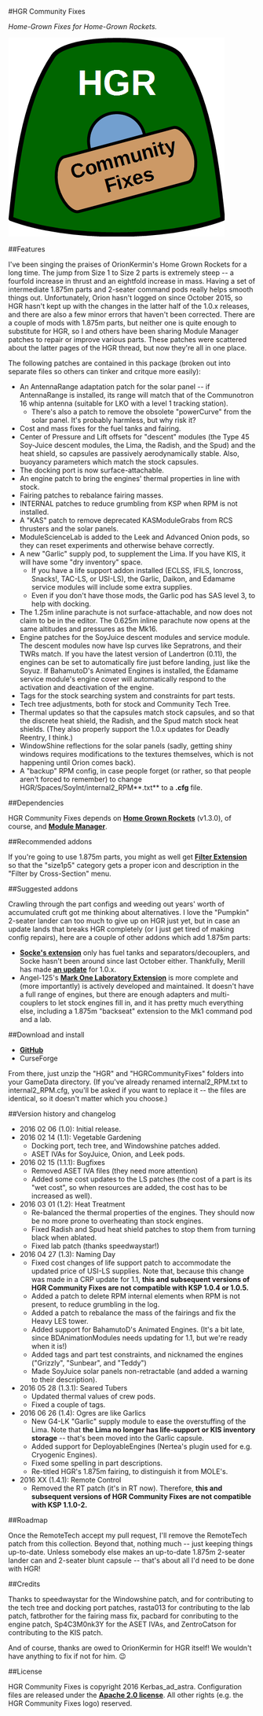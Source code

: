 #HGR Community Fixes

*Home-Grown Fixes for Home-Grown Rockets.*

![HGR Community Fixes logo](https://github.com/Kerbas-ad-astra/HGR-Community-Fixes/raw/master/HGR%20Community%20Fixes%20logo.png)

##Features

I've been singing the praises of OrionKermin's Home Grown Rockets for a long time.  The jump from Size 1 to Size 2 parts is extremely steep -- a fourfold increase in thrust and an eightfold increase in mass.  Having a set of intermediate 1.875m parts and 2-seater command pods really helps smooth things out.  Unfortunately, Orion hasn't logged on since October 2015, so HGR hasn't kept up with the changes in the latter half of the 1.0.x releases, and there are also a few minor errors that haven't been corrected.  There are a couple of mods with 1.875m parts, but neither one is quite enough to substitute for HGR, so I and others have been sharing Module Manager patches to repair or improve various parts.  These patches were scattered about the latter pages of the HGR thread, but now they're all in one place.

The following patches are contained in this package (broken out into separate files so others can tinker and critque more easily):

* An AntennaRange adaptation patch for the solar panel -- if AntennaRange is installed, its range will match that of the Communotron 16 whip antenna (suitable for LKO with a level 1 tracking station).
	* There's also a patch to remove the obsolete "powerCurve" from the solar panel.  It's probably harmless, but why risk it?
* Cost and mass fixes for the fuel tanks and fairing.
* Center of Pressure and Lift offsets for "descent" modules (the Type 45 Soy-Juice descent modules, the Lima, the Radish, and the Spud) and the heat shield, so capsules are passively aerodynamically stable.  Also, buoyancy parameters which match the stock capsules.
* The docking port is now surface-attachable.
* An engine patch to bring the engines' thermal properties in line with stock.
* Fairing patches to rebalance fairing masses.
* INTERNAL patches to reduce grumbling from KSP when RPM is not installed.
* A "KAS" patch to remove deprecated KASModuleGrabs from RCS thrusters and the solar panels.
* ModuleScienceLab is added to the Leek and Advanced Onion pods, so they can reset experiments and otherwise behave correctly.
* A new "Garlic" supply pod, to supplement the Lima.  If you have KIS, it will have some "dry inventory" space.
	* If you have a life support addon installed (ECLSS, IFILS, Ioncross, Snacks!, TAC-LS, or USI-LS), the Garlic, Daikon, and Edamame service modules will include some extra supplies.
	* Even if you don't have those mods, the Garlic pod has SAS level 3, to help with docking.
* The 1.25m inline parachute is not surface-attachable, and now does not claim to be in the editor.  The 0.625m inline parachute now opens at the same altitudes and pressures as the Mk16.
* Engine patches for the SoyJuice descent modules and service module.  The descent modules now have Isp curves like Sepratrons, and their TWRs match.  If you have the latest version of Landertron (0.11), the engines can be set to automatically fire just before landing, just like the Soyuz.  If BahamutoD's Animated Engines is installed, the Edamame service module's engine cover will automatically respond to the activation and deactivation of the engine.
* Tags for the stock searching system and constraints for part tests.
* Tech tree adjustments, both for stock and Community Tech Tree.
* Thermal updates so that the capsules match stock capsules, and so that the discrete heat shield, the Radish, and the Spud match stock heat shields.  (They also properly support the 1.0.x updates for Deadly Reentry, I think.)
* WindowShine reflections for the solar panels (sadly, getting shiny windows requires modifications to the textures themselves, which is not happening until Orion comes back).
* A "backup" RPM config, in case people forget (or rather, so that people aren't forced to remember) to change HGR/Spaces/SoyInt/internal2_RPM**.txt** to a **.cfg** file.

##Dependencies

HGR Community Fixes depends on [**Home Grown Rockets**](http://forum.kerbalspaceprogram.com/index.php?/topic/55521-102hgr-1875m-partsv130-released/) (v1.3.0), of course, and [**Module Manager**](http://forum.kerbalspaceprogram.com/index.php?/topic/50533-105-module-manager-2618-january-17th-with-even-more-sha-and-less-bug/).

##Recommended addons

If you're going to use 1.875m parts, you might as well get [**Filter Extension**](http://forum.kerbalspaceprogram.com/index.php?/topic/93955-105-filter-extensions-2412-nov-10/) so that the "size1p5" category gets a proper icon and description in the "Filter by Cross-Section" menu.

##Suggested addons

Crawling through the part configs and weeding out years' worth of accumulated cruft got me thinking about alternatives.  I love the "Pumpkin" 2-seater lander can too much to give up on HGR just yet, but in case an update lands that breaks HGR completely (or I just get tired of making config repairs), here are a couple of other addons which add 1.875m parts:

* [**Socke's extension**](http://forum.kerbalspaceprogram.com/index.php?/topic/88780-wip-sockes-parts-1875m-extension/) only has fuel tanks and separators/decouplers, and Socke hasn't been around since last October either.  Thankfully, Merill has made [**an update**](http://forum.kerbalspaceprogram.com/index.php?/topic/88780-wip-sockes-parts-1875m-extension/&do=findComment&comment=1929389) for 1.0.x.
* Angel-125's [**Mark One Laboratory Extension**](http://forum.kerbalspaceprogram.com/index.php?/topic/94352-alpha-105-mark-one-laboratory-extensions-mole-v03/) is more complete and (more importantly) is actively developed and maintained.  It doesn't have a full range of engines, but there are enough adapters and multi-couplers to let stock engines fill in, and it has pretty much everything else, including a 1.875m "backseat" extension to the Mk1 command pod and a lab.

##Download and install

* [**GitHub**](https://github.com/Kerbas-ad-astra/HGR-Community-Fixes/releases)
* CurseForge

From there, just unzip the "HGR" and "HGRCommunityFixes" folders into your GameData directory.  (If you've already renamed internal2_RPM.txt to internal2_RPM.cfg, you'll be asked if you want to replace it -- the files are identical, so it doesn't matter which you choose.)

##Version history and changelog

* 2016 02 06 (1.0): Initial release.
* 2016 02 14 (1.1): Vegetable Gardening
	* Docking port, tech tree, and Windowshine patches added.
	* ASET IVAs for SoyJuice, Onion, and Leek pods.
* 2016 02 15 (1.1.1): Bugfixes
	* Removed ASET IVA files (they need more attention)
	* Added some cost updates to the LS patches (the cost of a part is its "wet cost", so when resources are added, the cost has to be increased as well).
* 2016 03 01 (1.2): Heat Treatment
	* Re-balanced the thermal properties of the engines.  They should now be no more prone to overheating than stock engines.
	* Fixed Radish and Spud heat shield patches to stop them from turning black when ablated.
	* Fixed lab patch (thanks speedwaystar!)
* 2016 04 27 (1.3): Naming Day
	* Fixed cost changes of life support patch to accommodate the updated price of USI-LS supplies.  Note that, because this change was made in a CRP update for 1.1, **this and subsequent versions of HGR Community Fixes are not compatible with KSP 1.0.4 or 1.0.5.**
	* Added a patch to delete RPM internal elements when RPM is not present, to reduce grumbling in the log.
	* Added a patch to rebalance the mass of the fairings and fix the Heavy LES tower.
	* Added support for BahamutoD's Animated Engines.  (It's a bit late, since BDAnimationModules needs updating for 1.1, but we're ready when it is!)
	* Added tags and part test constraints, and nicknamed the engines ("Grizzly", "Sunbear", and "Teddy")
	* Made SoyJuice solar panels non-retractable (and added a warning to their description).
* 2016 05 28 (1.3.1): Seared Tubers
	* Updated thermal values of crew pods.
	* Fixed a couple of tags.
* 2016 06 26 (1.4): Ogres are like Garlics
	* New G4-LK "Garlic" supply module to ease the overstuffing of the Lima.  Note that **the Lima no longer has life-support or KIS inventory storage** -- that's been moved into the Garlic capsule.
	* Added support for DeployableEngines (Nertea's plugin used for e.g. Cryogenic Engines).
	* Fixed some spelling in part descriptions.
	* Re-titled HGR's 1.875m fairing, to distinguish it from MOLE's.
* 2016 XX (1.4.1): Remote Control
	* Removed the RT patch (it's in RT now).  Therefore, **this and subsequent versions of HGR Community Fixes are not compatible with KSP 1.1.0-2.**
	
##Roadmap

Once the RemoteTech accept my pull request, I'll remove the RemoteTech patch from this collection.  Beyond that, nothing much -- just keeping things up-to-date.  Unless somebody else makes an up-to-date 1.875m 2-seater lander can and 2-seater blunt capsule -- that's about all I'd need to be done with HGR!

##Credits

Thanks to speedwaystar for the Windowshine patch, and for contributing to the tech tree and docking port patches, rasta013 for contributing to the lab patch, fatbrother for the fairing mass fix, pacbard for conributing to the engine patch, Sp4C3M0nk3Y for the ASET IVAs, and ZentroCatson for contributing to the KIS patch.

And of course, thanks are owed to OrionKermin for HGR itself!  We wouldn't have anything to fix if not for him.  :wink:

##License

HGR Community Fixes is copyright 2016 Kerbas_ad_astra.  Configuration files are released under the [**Apache 2.0 license**](https://www.apache.org/licenses/LICENSE-2.0).  All other rights (e.g. the HGR Community Fixes logo) reserved.